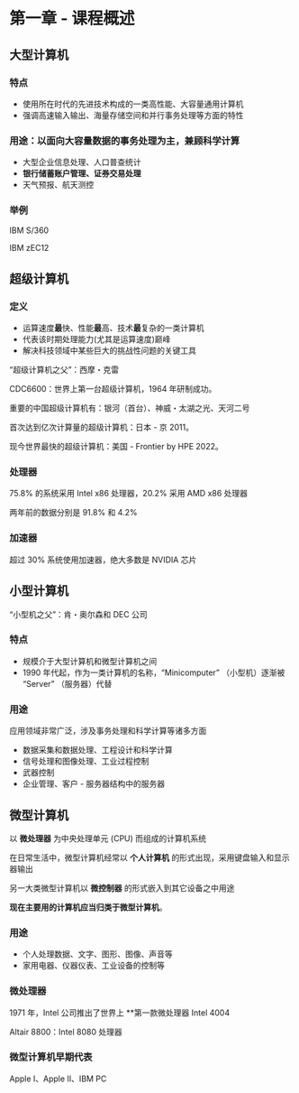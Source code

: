 # 第一章 - 课程概述

## 大型计算机

### 特点

-   使用所在时代的先进技术构成的一类高性能、大容量通用计算机
-   强调高速输入输出、海量存储空间和并行事务处理等方面的特性

### 用途：以面向大容量数据的事务处理为主，兼顾科学计算

-   大型企业信息处理、人口普查统计
-   **银行储蓄账户管理、证券交易处理**
-   天气预报、航天测控

### 举例

IBM S/360

IBM zEC12

## 超级计算机

### 定义

- 运算速度**最**快、性能**最**高、技术**最**复杂的一类计算机
- 代表该时期处理能力(尤其是运算速度)巅峰
- 解决科技领域中某些巨大的挑战性问题的关键工具

“超级计算机之父”：西摩・克雷

CDC6600：世界上第一台超级计算机，1964 年研制成功。

重要的中国超级计算机有：银河（首台）、神威・太湖之光、天河二号

首次达到亿次计算量的超级计算机：日本 - 京 2011。

现今世界最快的超级计算机：美国 - Frontier by HPE 2022。

### 处理器

75.8% 的系统采用 Intel x86 处理器，20.2% 采用 AMD x86 处理器

两年前的数据分别是 91.8% 和 4.2%

### 加速器

超过 30% 系统使用加速器，绝大多数是 NVIDIA 芯片

## 小型计算机

“小型机之父”：肯・奥尔森和 DEC 公司

### 特点

-   规模介于大型计算机和微型计算机之间
-   1990 年代起，作为一类计算机的名称，“Minicomputer” （小型机）逐渐被 “Server” （服务器）代替

### 用途

应用领域非常广泛，涉及事务处理和科学计算等诸多方面

-   数据采集和数据处理、工程设计和科学计算
-   信号处理和图像处理、工业过程控制
-   武器控制
-   企业管理、客户 - 服务器结构中的服务器

## 微型计算机

以 **微处理器** 为中央处理单元 (CPU) 而组成的计算机系统

在日常生活中，微型计算机经常以 **个人计算机** 的形式出现，采用键盘输入和显示器输出

另一大类微型计算机以 **微控制器** 的形式嵌入到其它设备之中用途

**现在主要用的计算机应当归类于微型计算机**。

### 用途

-   个人处理数据、文字、图形、图像、声音等
-   家用电器、仪器仪表、工业设备的控制等

### 微处理器

1971 年，Intel 公司推出了世界上 **第一款微处理器 Intel 4004

Altair 8800：Intel 8080 处理器

### 微型计算机早期代表

Apple I、Apple II、IBM PC
